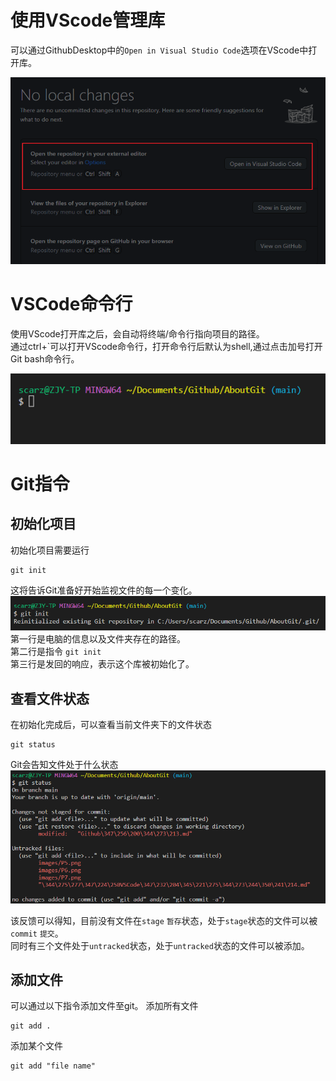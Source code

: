# 使用VScode管理库
可以通过GithubDesktop中的`Open in Visual Studio Code`选项在VScode中打开库。  

![GithubDesktop截图](./images/P5.png "GithubDesktop截图")

# VSCode命令行
使用VScode打开库之后，会自动将终端/命令行指向项目的路径。  
通过ctrl+\`可以打开VScode命令行，打开命令行后默认为shell,通过点击加号打开Git bash命令行。  

![VScode截图](./images/P6.png "VScode截图")

# Git指令
## 初始化项目
初始化项目需要运行

    git init

这将告诉Git准备好开始监视文件的每一个变化。
![VScode截图](./images/P7.png "VScode截图")
第一行是电脑的信息以及文件夹存在的路径。  
第二行是指令 `git init`  
第三行是发回的响应，表示这个库被初始化了。

## 查看文件状态
在初始化完成后，可以查看当前文件夹下的文件状态

    git status

Git会告知文件处于什么状态
![VScode截图](./images/P8.png "VScode截图")

该反馈可以得知，目前没有文件在`stage` `暂存`状态，处于`stage`状态的文件可以被`commit` `提交`。  
同时有三个文件处于`untracked`状态，处于`untracked`状态的文件可以被添加。 

## 添加文件
可以通过以下指令添加文件至git。 
添加所有文件

    git add .
添加某个文件

    git add "file name"

